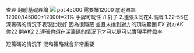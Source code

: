 查理
翻前基礎理論
![](https://s3-ap-northeast-1.amazonaws.com/g0v-hackmd-images/uploads/upload_b4cb59569bf5f6431cc460bd3da70028.jpg)
pot 45000 需要補12000 
底池賠率 12000/(45000+12000)=21%
手牌可玩性 :1.對子 2.連張3.同花4.高牌
1.22-55在深籌碼的情況下表現比較好 因為很隱蔽 並且未擋到對方的頂端範圍 EX 對方AK 你22 開AK2 
2.連張也須在深籌碼的情況下才可以更可以實現手牌盈率

短籌碼的情況下 混和策略就會非常重要